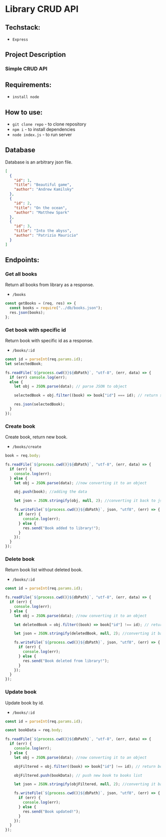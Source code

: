 # Library CRUD API

## Techstack:

- `Express`

## Project Description

### Simple CRUD API

## Requirements:

- `install node`

## How to use:

- `git clone repo` - to clone repository
- `npm i` - to install dependencies
- `node index.js` - to run server

## Database

Database is an arbitrary json file.

```json
[
  {
    "id": 1,
    "title": "Beautiful game",
    "author": "Andrew Kamilsky"
  },
  {
    "id": 2,
    "title": "On the ocean",
    "author": "Matthew Spark"
  },
  {
    "id": 3,
    "title": "Into the abyss",
    "author": "Patrizio Mauricio"
  }
]
```

## Endpoints:

### Get all books

Return all books from library as a response.

- `/books`

```javascript
const getBooks = (req, res) => {
  const books = require("../db/books.json");
  res.json(books);
};
```

### Get book with specific id

Return book with specific id as a response.

- `/books/:id`

```javascript
const id = parseInt(req.params.id);
let selectedBook;

fs.readFile(`${process.cwd()}${dbPath}`, "utf-8", (err, data) => {
  if (err) console.log(err);
  else {
    let obj = JSON.parse(data); // parse JSON to object

    selectedBook = obj.filter((book) => book["id"] === id); // return specific book

    res.json(selectedBook);
  }
});
```

### Create book

Create book, return new book.

- `/books/create`

```javascript
book = req.body;

fs.readFile(`${process.cwd()}${dbPath}`, "utf-8", (err, data) => {
  if (err) {
    console.log(err);
  } else {
    let obj = JSON.parse(data); //now converting it to an object

    obj.push(book); //adding the data

    let json = JSON.stringify(obj, null, 2); //converting it back to json

    fs.writeFile(`${process.cwd()}${dbPath}`, json, "utf8", (err) => {
      if (err) {
        console.log(err);
      } else {
        res.send("Book added to library!");
      }
    });
  }
});
```

### Delete book

Return book list without deleted book.

- `/books/:id`

```javascript
const id = parseInt(req.params.id);

fs.readFile(`${process.cwd()}${dbPath}`, "utf-8", (err, data) => {
  if (err) {
    console.log(err);
  } else {
    let obj = JSON.parse(data); //now converting it to an object

    let deletedBook = obj.filter((book) => book["id"] !== id); // return array without element with id passed as a parameter

    let json = JSON.stringify(deletedBook, null, 2); //converting it back to json

    fs.writeFile(`${process.cwd()}${dbPath}`, json, "utf8", (err) => {
      if (err) {
        console.log(err);
      } else {
        res.send("Book deleted from library!");
      }
    });
  }
});
```

### Update book

Update book by id.

- `/books/:id`

```javascript
const id = parseInt(req.params.id);

const bookData = req.body;

fs.readFile(`${process.cwd()}${dbPath}`, "utf-8", (err, data) => {
  if (err) {
    console.log(err);
  } else {
    let obj = JSON.parse(data); //now converting it to an object

    objFiltered = obj.filter((book) => book["id"] !== id); // return books without one with id passed as a param

    objFiltered.push(bookData); // push new book to books list

    let json = JSON.stringify(objFiltered, null, 2); //converting it back to json

    fs.writeFile(`${process.cwd()}${dbPath}`, json, "utf8", (err) => {
      if (err) {
        console.log(err);
      } else {
        res.send("Book updated!");
      }
    });
  }
});
```

